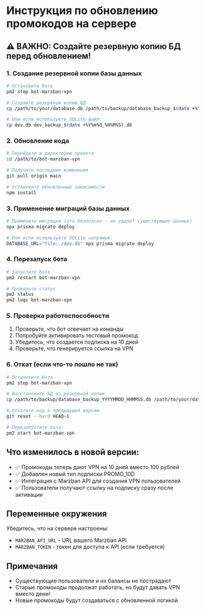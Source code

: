 # Инструкция по обновлению промокодов на сервере

## ⚠️ ВАЖНО: Создайте резервную копию БД перед обновлением!

### 1. Создание резервной копии базы данных

```bash
# Остановите бота
pm2 stop bot-marzban-vpn

# Создайте резервную копию БД
cp /path/to/your/database.db /path/to/backup/database_backup_$(date +%Y%m%d_%H%M%S).db

# Или если используете SQLite файл:
cp dev.db dev_backup_$(date +%Y%m%d_%H%M%S).db
```

### 2. Обновление кода

```bash
# Перейдите в директорию проекта
cd /path/to/bot-marzban-vpn

# Получите последние изменения
git pull origin main

# Установите обновленные зависимости
npm install
```

### 3. Применение миграций базы данных

```bash
# Примените миграции (это безопасно - не удалит существующие данные)
npx prisma migrate deploy

# Или если используете SQLite напрямую:
DATABASE_URL="file:./dev.db" npx prisma migrate deploy
```

### 4. Перезапуск бота

```bash
# Запустите бота
pm2 restart bot-marzban-vpn

# Проверьте статус
pm2 status
pm2 logs bot-marzban-vpn
```

### 5. Проверка работоспособности

1. Проверьте, что бот отвечает на команды
2. Попробуйте активировать тестовый промокод
3. Убедитесь, что создается подписка на 10 дней
4. Проверьте, что генерируется ссылка на VPN

### 6. Откат (если что-то пошло не так)

```bash
# Остановите бота
pm2 stop bot-marzban-vpn

# Восстановите БД из резервной копии
cp /path/to/backup/database_backup_YYYYMMDD_HHMMSS.db /path/to/your/database.db

# Откатите код к предыдущей версии
git reset --hard HEAD~1

# Перезапустите бота
pm2 start bot-marzban-vpn
```

## Что изменилось в новой версии:

- ✅ Промокоды теперь дают VPN на 10 дней вместо 100 рублей
- ✅ Добавлен новый тип подписки PROMO_10D
- ✅ Интеграция с Marzban API для создания VPN пользователей
- ✅ Пользователи получают ссылку на подписку сразу после активации

## Переменные окружения

Убедитесь, что на сервере настроены:
- `MARZBAN_API_URL` - URL вашего Marzban API
- `MARZBAN_TOKEN` - токен для доступа к API (если требуется)

## Примечания

- Существующие пользователи и их балансы не пострадают
- Старые промокоды продолжат работать, но будут давать VPN вместо денег
- Новые промокоды будут создаваться с обновленной логикой
